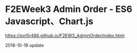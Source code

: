 # F2EWeek3 Admin Order - ES6 Javascript、Chart.js
https://pvt5r486.github.io/F2EW3_AdminOrder/index.html

2018-10-18 update
